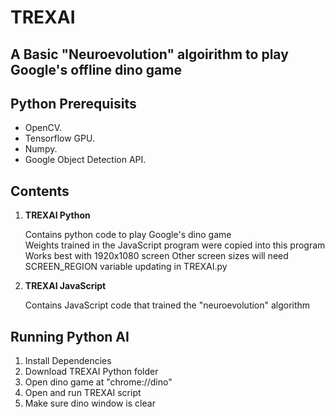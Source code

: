 # TREXAI
## A Basic "Neuroevolution" algoirithm to play Google's offline dino game

## Python Prerequisits

* OpenCV.
* Tensorflow GPU.
* Numpy.
* Google Object Detection API.

## Contents

1. **TREXAI Python** 

   Contains python code to play Google's dino game  
   Weights trained in the JavaScript program were copied into this program  
   Works best with 1920x1080 screen
   Other screen sizes will need SCREEN_REGION variable updating in TREXAI.py
  
2. **TREXAI JavaScript** 

   Contains JavaScript code that trained the "neuroevolution" algorithm  
  
## Running Python AI

1. Install Dependencies
2. Download TREXAI Python folder
3. Open dino game at "chrome://dino"
4. Open and run TREXAI script
5. Make sure dino window is clear
